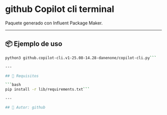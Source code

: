 # github Copilot cli terminal

Paquete generado con Influent Package Maker.

---

## 📦 Ejemplo de uso

```bash
python3 github.copilot-cli.v1-25.08-14.28-danenone/copilot-cli.py```

---

## 🧪 Requisitos

```bash
pip install -r lib/requirements.txt```

---

## 👤 Autor: github
